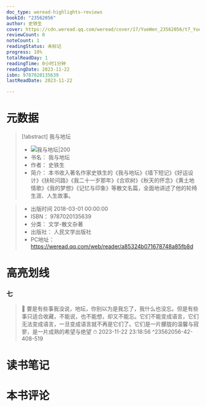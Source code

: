 ```yaml
---
doc_type: weread-highlights-reviews
bookId: "23562056"
author: 史铁生
cover: https://cdn.weread.qq.com/weread/cover/17/YueWen_23562056/t7_YueWen_23562056.jpg
reviewCount: 0
noteCount: 1
readingStatus: 未标记
progress: 10%
totalReadDay: 1
readingTime: 0小时1分钟
readingDate: 2023-11-22
isbn: 9787020135639
lastReadDate: 2023-11-22

---
```

# 元数据
> [!abstract] 我与地坛
> - ![ 我与地坛|200](https://cdn.weread.qq.com/weread/cover/17/YueWen_23562056/t7_YueWen_23562056.jpg)
> - 书名： 我与地坛
> - 作者： 史铁生
> - 简介：     本书收入著名作家史铁生的《我与地坛》《墙下短记》《好运设计》《扶轮问路》《我二十一岁那年》《合欢树》《秋天的怀念》《黄土地情歌》《我的梦想》《记忆与印象》等散文名篇，全面地讲述了他的轮椅生涯、人生故事。

> - 出版时间 2018-03-01 00:00:00
> - ISBN： 9787020135639
> - 分类： 文学-散文杂著
> - 出版社： 人民文学出版社
> - PC地址：https://weread.qq.com/web/reader/a85324b071678748a85fb8d

# 高亮划线

### 七

> 📌 要是有些事我没说，地坛，你别以为是我忘了，我什么也没忘。但是有些事只适合收藏，不能说，也不能想，却又不能忘。它们不能变成语言，它们无法变成语言，一旦变成语言就不再是它们了。它们是一片朦胧的温馨与寂寥，是一片成熟的希望与绝望 
> ⏱ 2023-11-22 23:18:56 ^23562056-42-408-519

# 读书笔记

# 本书评论
